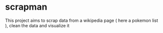 # scrapman

This project aims to scrap data from a wikipedia page ( here a pokemon list ), clean the data and visualize it
